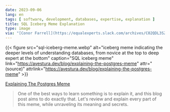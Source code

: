 ```yaml
---
date: 2023-09-06
lang: en
tags: [ software, development, databases, expertise, explanation ]
title: SQL Iceberg Meme Explanation
type: image
via: "[Conor Farrell](https://equalexperts.slack.com/archives/C02QDL3SZ/p1693817319861369)"
---
```


{{< figure src="sql-iceberg-meme.webp" alt="iceberg meme indicating the deeper levels of understanding databases, from novice at the top to deep expert at the bottom" caption="SQL iceberg meme" link="https://avestura.dev/blog/explaining-the-postgres-meme" attr="(source)" attrlink="https://avestura.dev/blog/explaining-the-postgres-meme" >}}

[Explaining The Postgres Meme](https://avestura.dev/blog/explaining-the-postgres-meme)

> One of the best ways to learn something is to explain it, and this blog post aims to do exactly that. Let's review and explain every part of this meme, while unraveling its meaning and secrets.
